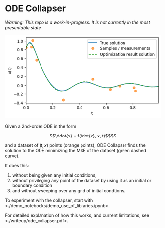 ODE Collapser
=============

_Warning: This repo is a work-in-progress. It is not currently in the most presentable state._

![](./writeup/images/results/fit_qd_osc.png)

Given a 2nd-order ODE in the form
```math
\ddot{x} = f(\dot{x}, x, t)$$
```
and a dataset of $(t, x)$ points (orange points), ODE Collapser finds the solution to the ODE minimizing the MSE of the dataset (green dashed curve).

It does this:
1. without being given any initial conditions,
2. without privileging any point of the dataset by using it as an initial or boundary condition
3. and without sweeping over any grid of initial condtions.

To experiment with the collapser, start with <./demo_notebooks/demo_use_of_libraries.ipynb>.

For detailed explanation of how this works, and current limitations, see <./writeup/ode_collapser.pdf>.


